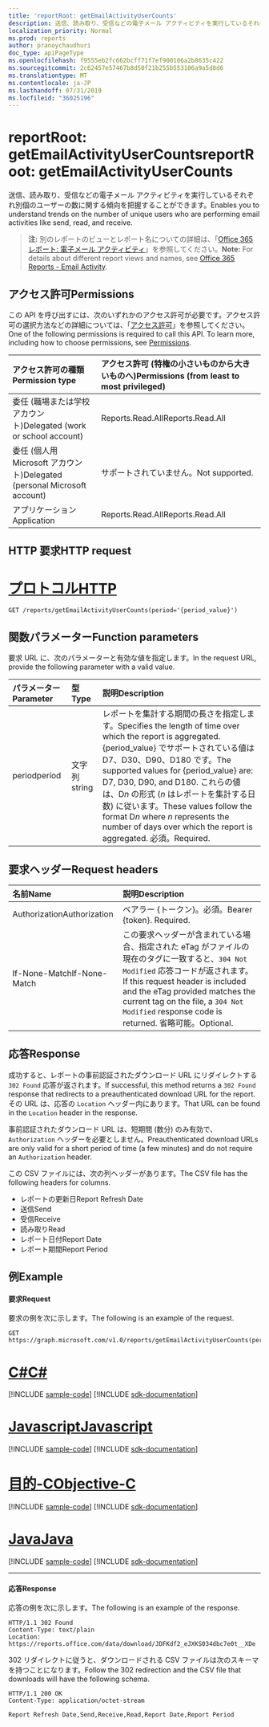 ```yaml
---
title: 'reportRoot: getEmailActivityUserCounts'
description: 送信、読み取り、受信などの電子メール アクティビティを実行しているそれぞれ別個のユーザーの数に関する傾向を把握することができます。
localization_priority: Normal
ms.prod: reports
author: pranoychaudhuri
doc_type: apiPageType
ms.openlocfilehash: f9555eb2fc662bcff71f7ef900106a2b8635c422
ms.sourcegitcommit: 2c62457e57467b8d50f21b255b553106a9a5d8d6
ms.translationtype: MT
ms.contentlocale: ja-JP
ms.lasthandoff: 07/31/2019
ms.locfileid: "36025196"
---
```

# <a name="reportroot-getemailactivityusercounts"></a><span data-ttu-id="bb018-103">reportRoot: getEmailActivityUserCounts</span><span class="sxs-lookup"><span data-stu-id="bb018-103">reportRoot: getEmailActivityUserCounts</span></span>

<span data-ttu-id="bb018-104">送信、読み取り、受信などの電子メール アクティビティを実行しているそれぞれ別個のユーザーの数に関する傾向を把握することができます。</span><span class="sxs-lookup"><span data-stu-id="bb018-104">Enables you to understand trends on the number of unique users who are performing email activities like send, read, and receive.</span></span>

> <span data-ttu-id="bb018-105">**注:** 別のレポートのビューとレポート名についての詳細は、「[Office 365 レポート: 電子メール アクティビティ](https://support.office.com/client/Email-activity-1cbe2c00-ca65-4fb9-9663-1bbfa58ebe44)」を参照してください。</span><span class="sxs-lookup"><span data-stu-id="bb018-105">**Note:** For details about different report views and names, see [Office 365 Reports - Email Activity](https://support.office.com/client/Email-activity-1cbe2c00-ca65-4fb9-9663-1bbfa58ebe44).</span></span>

## <a name="permissions"></a><span data-ttu-id="bb018-106">アクセス許可</span><span class="sxs-lookup"><span data-stu-id="bb018-106">Permissions</span></span>

<span data-ttu-id="bb018-p101">この API を呼び出すには、次のいずれかのアクセス許可が必要です。アクセス許可の選択方法などの詳細については、「[アクセス許可](/graph/permissions-reference)」を参照してください。</span><span class="sxs-lookup"><span data-stu-id="bb018-p101">One of the following permissions is required to call this API. To learn more, including how to choose permissions, see [Permissions](/graph/permissions-reference).</span></span>

| <span data-ttu-id="bb018-109">アクセス許可の種類</span><span class="sxs-lookup"><span data-stu-id="bb018-109">Permission type</span></span>                        | <span data-ttu-id="bb018-110">アクセス許可 (特権の小さいものから大きいものへ)</span><span class="sxs-lookup"><span data-stu-id="bb018-110">Permissions (from least to most privileged)</span></span> |
| :------------------------------------- | :--------------------------------------- |
| <span data-ttu-id="bb018-111">委任 (職場または学校アカウント)</span><span class="sxs-lookup"><span data-stu-id="bb018-111">Delegated (work or school account)</span></span>     | <span data-ttu-id="bb018-112">Reports.Read.All</span><span class="sxs-lookup"><span data-stu-id="bb018-112">Reports.Read.All</span></span>                         |
| <span data-ttu-id="bb018-113">委任 (個人用 Microsoft アカウント)</span><span class="sxs-lookup"><span data-stu-id="bb018-113">Delegated (personal Microsoft account)</span></span> | <span data-ttu-id="bb018-114">サポートされていません。</span><span class="sxs-lookup"><span data-stu-id="bb018-114">Not supported.</span></span>                           |
| <span data-ttu-id="bb018-115">アプリケーション</span><span class="sxs-lookup"><span data-stu-id="bb018-115">Application</span></span>                            | <span data-ttu-id="bb018-116">Reports.Read.All</span><span class="sxs-lookup"><span data-stu-id="bb018-116">Reports.Read.All</span></span>                         |

## <a name="http-request"></a><span data-ttu-id="bb018-117">HTTP 要求</span><span class="sxs-lookup"><span data-stu-id="bb018-117">HTTP request</span></span>


# <a name="httptabhttp"></a>[<span data-ttu-id="bb018-118">プロトコル</span><span class="sxs-lookup"><span data-stu-id="bb018-118">HTTP</span></span>](#tab/http)
<!-- { "blockType": "ignored" } --> 

```http
GET /reports/getEmailActivityUserCounts(period='{period_value}')
```

## <a name="function-parameters"></a><span data-ttu-id="bb018-119">関数パラメーター</span><span class="sxs-lookup"><span data-stu-id="bb018-119">Function parameters</span></span>

<span data-ttu-id="bb018-120">要求 URL に、次のパラメーターと有効な値を指定します。</span><span class="sxs-lookup"><span data-stu-id="bb018-120">In the request URL, provide the following parameter with a valid value.</span></span>

| <span data-ttu-id="bb018-121">パラメーター</span><span class="sxs-lookup"><span data-stu-id="bb018-121">Parameter</span></span> | <span data-ttu-id="bb018-122">型</span><span class="sxs-lookup"><span data-stu-id="bb018-122">Type</span></span>   | <span data-ttu-id="bb018-123">説明</span><span class="sxs-lookup"><span data-stu-id="bb018-123">Description</span></span>                              |
| :-------- | :----- | :--------------------------------------- |
| <span data-ttu-id="bb018-124">period</span><span class="sxs-lookup"><span data-stu-id="bb018-124">period</span></span>    | <span data-ttu-id="bb018-125">文字列</span><span class="sxs-lookup"><span data-stu-id="bb018-125">string</span></span> | <span data-ttu-id="bb018-126">レポートを集計する期間の長さを指定します。</span><span class="sxs-lookup"><span data-stu-id="bb018-126">Specifies the length of time over which the report is aggregated.</span></span> <span data-ttu-id="bb018-127">{period_value} でサポートされている値は D7、D30、D90、D180 です。</span><span class="sxs-lookup"><span data-stu-id="bb018-127">The supported values for {period_value} are: D7, D30, D90, and D180.</span></span> <span data-ttu-id="bb018-128">これらの値は、D*n* の形式 (*n* はレポートを集計する日数) に従います。</span><span class="sxs-lookup"><span data-stu-id="bb018-128">These values follow the format D*n* where *n* represents the number of days over which the report is aggregated.</span></span> <span data-ttu-id="bb018-129">必須。</span><span class="sxs-lookup"><span data-stu-id="bb018-129">Required.</span></span> |

## <a name="request-headers"></a><span data-ttu-id="bb018-130">要求ヘッダー</span><span class="sxs-lookup"><span data-stu-id="bb018-130">Request headers</span></span>

| <span data-ttu-id="bb018-131">名前</span><span class="sxs-lookup"><span data-stu-id="bb018-131">Name</span></span>          | <span data-ttu-id="bb018-132">説明</span><span class="sxs-lookup"><span data-stu-id="bb018-132">Description</span></span>                              |
| :------------ | :--------------------------------------- |
| <span data-ttu-id="bb018-133">Authorization</span><span class="sxs-lookup"><span data-stu-id="bb018-133">Authorization</span></span> | <span data-ttu-id="bb018-p103">ベアラー {トークン}。必須。</span><span class="sxs-lookup"><span data-stu-id="bb018-p103">Bearer {token}. Required.</span></span>                |
| <span data-ttu-id="bb018-136">If-None-Match</span><span class="sxs-lookup"><span data-stu-id="bb018-136">If-None-Match</span></span> | <span data-ttu-id="bb018-137">この要求ヘッダーが含まれている場合、指定された eTag がファイルの現在のタグに一致すると、`304 Not Modified` 応答コードが返されます。</span><span class="sxs-lookup"><span data-stu-id="bb018-137">If this request header is included and the eTag provided matches the current tag on the file, a `304 Not Modified` response code is returned.</span></span> <span data-ttu-id="bb018-138">省略可能。</span><span class="sxs-lookup"><span data-stu-id="bb018-138">Optional.</span></span> |

## <a name="response"></a><span data-ttu-id="bb018-139">応答</span><span class="sxs-lookup"><span data-stu-id="bb018-139">Response</span></span>

<span data-ttu-id="bb018-140">成功すると、レポートの事前認証されたダウンロード URL にリダイレクトする `302 Found` 応答が返されます。</span><span class="sxs-lookup"><span data-stu-id="bb018-140">If successful, this method returns a `302 Found` response that redirects to a preauthenticated download URL for the report.</span></span> <span data-ttu-id="bb018-141">その URL は、応答の `Location` ヘッダー内にあります。</span><span class="sxs-lookup"><span data-stu-id="bb018-141">That URL can be found in the `Location` header in the response.</span></span>

<span data-ttu-id="bb018-142">事前認証されたダウンロード URL は、短期間 (数分) のみ有効で、`Authorization` ヘッダーを必要としません。</span><span class="sxs-lookup"><span data-stu-id="bb018-142">Preauthenticated download URLs are only valid for a short period of time (a few minutes) and do not require an `Authorization` header.</span></span>

<span data-ttu-id="bb018-143">この CSV ファイルには、次の列ヘッダーがあります。</span><span class="sxs-lookup"><span data-stu-id="bb018-143">The CSV file has the following headers for columns.</span></span>

- <span data-ttu-id="bb018-144">レポートの更新日</span><span class="sxs-lookup"><span data-stu-id="bb018-144">Report Refresh Date</span></span>
- <span data-ttu-id="bb018-145">送信</span><span class="sxs-lookup"><span data-stu-id="bb018-145">Send</span></span>
- <span data-ttu-id="bb018-146">受信</span><span class="sxs-lookup"><span data-stu-id="bb018-146">Receive</span></span>
- <span data-ttu-id="bb018-147">読み取り</span><span class="sxs-lookup"><span data-stu-id="bb018-147">Read</span></span>
- <span data-ttu-id="bb018-148">レポート日付</span><span class="sxs-lookup"><span data-stu-id="bb018-148">Report Date</span></span>
- <span data-ttu-id="bb018-149">レポート期間</span><span class="sxs-lookup"><span data-stu-id="bb018-149">Report Period</span></span>

## <a name="example"></a><span data-ttu-id="bb018-150">例</span><span class="sxs-lookup"><span data-stu-id="bb018-150">Example</span></span>

#### <a name="request"></a><span data-ttu-id="bb018-151">要求</span><span class="sxs-lookup"><span data-stu-id="bb018-151">Request</span></span>

<span data-ttu-id="bb018-152">要求の例を次に示します。</span><span class="sxs-lookup"><span data-stu-id="bb018-152">The following is an example of the request.</span></span>

<!--{
  "blockType": "request",
  "isComposable": true,
  "name": "reportroot_getemailactivityusercounts"
}-->

```http
GET https://graph.microsoft.com/v1.0/reports/getEmailActivityUserCounts(period='D7')
```
# <a name="ctabcsharp"></a>[<span data-ttu-id="bb018-153">C#</span><span class="sxs-lookup"><span data-stu-id="bb018-153">C#</span></span>](#tab/csharp)
[!INCLUDE [sample-code](../includes/snippets/csharp/reportroot-getemailactivityusercounts-csharp-snippets.md)]
[!INCLUDE [sdk-documentation](../includes/snippets/snippets-sdk-documentation-link.md)]

# <a name="javascripttabjavascript"></a>[<span data-ttu-id="bb018-154">Javascript</span><span class="sxs-lookup"><span data-stu-id="bb018-154">Javascript</span></span>](#tab/javascript)
[!INCLUDE [sample-code](../includes/snippets/javascript/reportroot-getemailactivityusercounts-javascript-snippets.md)]
[!INCLUDE [sdk-documentation](../includes/snippets/snippets-sdk-documentation-link.md)]

# <a name="objective-ctabobjc"></a>[<span data-ttu-id="bb018-155">目的-C</span><span class="sxs-lookup"><span data-stu-id="bb018-155">Objective-C</span></span>](#tab/objc)
[!INCLUDE [sample-code](../includes/snippets/objc/reportroot-getemailactivityusercounts-objc-snippets.md)]
[!INCLUDE [sdk-documentation](../includes/snippets/snippets-sdk-documentation-link.md)]

# <a name="javatabjava"></a>[<span data-ttu-id="bb018-156">Java</span><span class="sxs-lookup"><span data-stu-id="bb018-156">Java</span></span>](#tab/java)
[!INCLUDE [sample-code](../includes/snippets/java/reportroot-getemailactivityusercounts-java-snippets.md)]
[!INCLUDE [sdk-documentation](../includes/snippets/snippets-sdk-documentation-link.md)]

---


#### <a name="response"></a><span data-ttu-id="bb018-157">応答</span><span class="sxs-lookup"><span data-stu-id="bb018-157">Response</span></span>

<span data-ttu-id="bb018-158">応答の例を次に示します。</span><span class="sxs-lookup"><span data-stu-id="bb018-158">The following is an example of the response.</span></span>

<!-- {
  "blockType": "response",
  "truncated": true,
  "@odata.type": "microsoft.graph.report"
} -->

```http
HTTP/1.1 302 Found
Content-Type: text/plain
Location: https://reports.office.com/data/download/JDFKdf2_eJXKS034dbc7e0t__XDe
```

<span data-ttu-id="bb018-159">302 リダイレクトに従うと、ダウンロードされる CSV ファイルは次のスキーマを持つことになります。</span><span class="sxs-lookup"><span data-stu-id="bb018-159">Follow the 302 redirection and the CSV file that downloads will have the following schema.</span></span>

<!-- { "blockType": "ignored" } --> 

```http
HTTP/1.1 200 OK
Content-Type: application/octet-stream

Report Refresh Date,Send,Receive,Read,Report Date,Report Period
```
<!-- uuid: 8fcb5dbc-d5aa-4681-8e31-b001d5168d79 
2015-10-25 14:57:30 UTC -->
<!-- {
  "type": "#page.annotation",
  "description": "Example",
  "keywords": "",
  "section": "documentation",
  "tocPath": "",
  "suppressions": [
  ]
}-->
